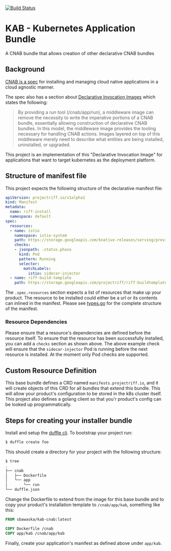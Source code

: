 [![Build Status](https://dev.azure.com/projectriff/projectriff/_apis/build/status/projectriff.cnab-k8s-installer-base?branchName=master)](https://dev.azure.com/projectriff/projectriff/_build/latest?definitionId=1&branchName=master)

# KAB - Kubernetes Application Bundle
A CNAB bundle that allows creation of other declarative CNAB bundles


## Background

[CNAB is a spec](https://github.com/deislabs/cnab-spec) for installing and managing cloud native applications in a
cloud agnostic manner.

The spec also has a section about [Declarative Invocation Images](https://github.com/deislabs/cnab-spec/blob/master/801-declarative-images.md)
which states the following:

> By providing a run tool (/cnab/app/run), a middleware image can remove the necessity to write the imperative portions
> of a CNAB bundle, essentially allowing construction of declarative CNAB bundles. In this model, the middleware image
> provides the tooling necessary for handling CNAB actions. Images layered on top of this middleware merely need to
> describe what entities are being installed, uninstalled, or upgraded.

This project is an implementation of this "Declarative Invocation Image" for applications that want to target kubernetes
as the deployment platform.

## Structure of manifest file

This project expects the following structure of the declarative manifest file:
```yaml
apiVersion: projectriff.io/v1alpha1
kind: Manifest
metadata:
  name: riff-install
  namespace: default
spec:
  resources:
  - name: istio
    namespace: istio-system
    path: https://storage.googleapis.com/knative-releases/serving/previous/v0.3.0/istio.yaml
    checks:
    - jsonpath: .status.phase
      kind: Pod
      pattern: Running
      selector:
        matchLabels:
          istio: sidecar-injector
  - name: riff-build-template
    path: https://storage.googleapis.com/projectriff/riff-buildtemplate/riff-cnb-clusterbuildtemplate-0.2.0-snapshot-ci-63cd05079e1f.yaml
```
The `.spec.resources` section expects a list of resources that make up your product. The resource to be installed could
either be a url or its contents can inlined in the manifest. Please see [types.go](https://github.com/projectriff/cnab-k8s-installer-base/blob/master/pkg/apis/kab/v1alpha1/types.go)
for the complete structure of the manifest.

### Resource Dependencies
Please ensure that a resource's dependencies are defined before the resource itself. To ensure that the resource has
been successfully installed, you can add a `checks` section as shown above. The above example check will ensure that
the `sidecar-injector` Pod is running before the next resource is installed. At the moment only Pod checks are supported.


## Custom Resource Definition
This base bundle defines a CRD named `manifests.projectriff.io`, and it will create objects of this CRD for all bundles
that extend this bundle. This will allow your product's configuration to be stored in the k8s cluster itself. This
project also defines a golang client so that you'r product's config can be looked up programmatically.

## Steps for creating your installer bundle

Install and setup the [duffle cli](https://github.com/deislabs/duffle). To bootstrap your project run:
```bash
$ duffle create foo
```
This should create a directory for your project with the following structure:
```bash
$ tree
.
├── cnab
│   ├── Dockerfile
│   └── app
│       └── run
└── duffle.json
```
Change the Dockerfile to extend from the image for this base bundle and to copy your product's installation template to
`/cnab/app/kab`, something like this:
```dockerfile
FROM sbawaska/kab-cnab:latest

COPY Dockerfile /cnab
COPY app/kab /cnab/app/kab
```

Finally, create your application's manifest as defined above under `app/kab`.
